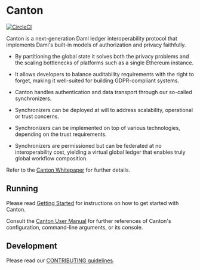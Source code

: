 # Canton

[![CircleCI](https://circleci.com/gh/DACH-NY/canton.svg?style=svg&circle-token=5cf96f68761df465e62cf13b03cf75f4e9f67eb7)](https://circleci.com/gh/DACH-NY/canton)

Canton is a next-generation Daml ledger interoperability protocol that implements Daml's built-in models of
authorization and privacy faithfully.

* By partitioning the global state it solves both the privacy problems and the scaling bottlenecks of platforms such as
  a single Ethereum instance.

* It allows developers to balance auditability requirements with the right to forget, making it well-suited for building
  GDPR-compliant systems.

* Canton handles authentication and data transport through our so-called synchronizers.

* Synchronizers can be deployed at will to address scalability, operational or trust concerns.

* Synchronizers can be implemented on top of various technologies, depending on the trust requirements.

* Synchronizers are permissioned but can be federated at no interoperability cost, yielding a virtual global ledger that
  enables truly global workflow composition.

Refer to the [Canton Whitepaper](https://www.canton.io/publications/canton-whitepaper.pdf) for further details.

## Running

Please read [Getting Started](https://docs.daml.com/canton/tutorials/getting_started.html)
for instructions on how to get started with Canton.

Consult the [Canton User Manual](https://docs.daml.com/canton/about.html) for further
references of Canton's configuration, command-line arguments, or its console.

## Development

Please read our [CONTRIBUTING guidelines](CONTRIBUTING.md).
